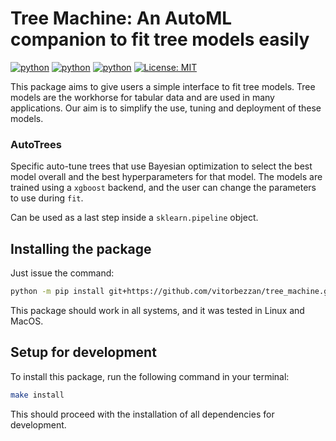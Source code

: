 # Tree Machine: An AutoML companion to fit tree models easily

[![python](https://img.shields.io/badge/python-3.11-blue?style=for-the-badge)](http://python.org)
[![python](https://img.shields.io/badge/python-3.12-blue?style=for-the-badge)](http://python.org)
[![python](https://img.shields.io/badge/python-3.13-red?style=for-the-badge)](http://python.org)
[![License: MIT](https://img.shields.io/badge/License-MIT-yellow?style=for-the-badge)](https://opensource.org/licenses/MIT)

This package aims to give users a simple interface to fit tree models. Tree models are
the workhorse for tabular data and are used in many applications. Our aim is to simplify
the use, tuning and deployment of these models.

### AutoTrees
Specific auto-tune trees that use Bayesian optimization to select the best model overall
and the best hyperparameters for that model. The models are trained using a `xgboost`
backend, and the user can change the parameters to use during `fit`.

Can be used as a last step inside a `sklearn.pipeline` object.

## Installing the package

Just issue the command:

```bash
python -m pip install git+https://github.com/vitorbezzan/tree_machine.git@main
```

This package should work in all systems, and it was tested in Linux and MacOS.

## Setup for development

To install this package, run the following command in your terminal:
```bash
make install
```
This should proceed with the installation of all dependencies for development.
